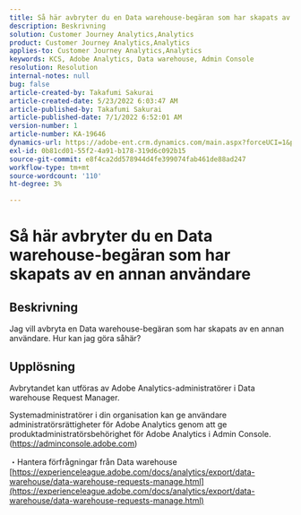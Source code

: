 ```yaml
---
title: Så här avbryter du en Data warehouse-begäran som har skapats av en annan användare
description: Beskrivning
solution: Customer Journey Analytics,Analytics
product: Customer Journey Analytics,Analytics
applies-to: Customer Journey Analytics,Analytics
keywords: KCS, Adobe Analytics, Data warehouse, Admin Console
resolution: Resolution
internal-notes: null
bug: false
article-created-by: Takafumi Sakurai
article-created-date: 5/23/2022 6:03:47 AM
article-published-by: Takafumi Sakurai
article-published-date: 7/1/2022 6:52:01 AM
version-number: 1
article-number: KA-19646
dynamics-url: https://adobe-ent.crm.dynamics.com/main.aspx?forceUCI=1&pagetype=entityrecord&etn=knowledgearticle&id=37436d18-5eda-ec11-a7b6-0022480b01c6
exl-id: 0b81cd01-55f2-4a91-b178-319d6c092b15
source-git-commit: e8f4ca2dd578944d4fe399074fab461de88ad247
workflow-type: tm+mt
source-wordcount: '110'
ht-degree: 3%

---
```


# Så här avbryter du en Data warehouse-begäran som har skapats av en annan användare

## Beskrivning

Jag vill avbryta en Data warehouse-begäran som har skapats av en annan användare. Hur kan jag göra såhär?

## Upplösning


Avbrytandet kan utföras av Adobe Analytics-administratörer i Data warehouse Request Manager.

Systemadministratörer i din organisation kan ge användare administratörsrättigheter för Adobe Analytics genom att ge produktadministratörsbehörighet för Adobe Analytics i Admin Console. (https://adminconsole.adobe.com)

・Hantera förfrågningar från Data warehouse
[https://experienceleague.adobe.com/docs/analytics/export/data-warehouse/data-warehouse-requests-manage.html](https://experienceleague.adobe.com/docs/analytics/export/data-warehouse/data-warehouse-requests-manage.html)
